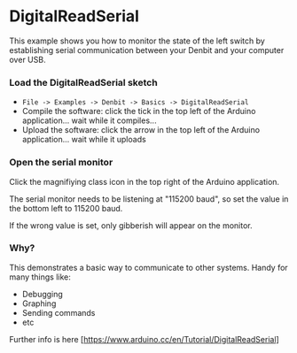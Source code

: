# DigitalReadSerial

This example shows you how to monitor the state of the left switch by establishing serial communication 
between your Denbit and your computer over USB. 


### Load the DigitalReadSerial sketch
- `File -> Examples -> Denbit -> Basics -> DigitalReadSerial`
- Compile the software: click the tick in the top left of the Arduino application... wait while it compiles...
- Upload the software: click the arrow in the top left of the Arduino application... wait while it uploads
 
### Open the serial monitor
Click the magnifiying class icon in the top right of the Arduino application.
  
The serial monitor needs to be listening at "115200 baud", 
so set the value in the bottom left to 115200 baud.

If the wrong value is set, only gibberish will appear on the monitor. 

### Why?
This demonstrates a basic way to communicate to other systems. Handy for many things like:
- Debugging
- Graphing
- Sending commands
- etc

Further info is here [https://www.arduino.cc/en/Tutorial/DigitalReadSerial]
